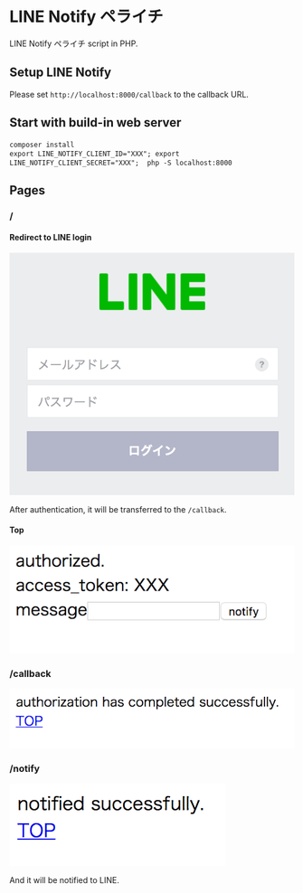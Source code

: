 # LINE Notify ペライチ

LINE Notify ペライチ script in PHP.

## Setup LINE Notify

Please set `http://localhost:8000/callback` to the callback URL.

## Start with build-in web server

```
composer install
export LINE_NOTIFY_CLIENT_ID="XXX"; export LINE_NOTIFY_CLIENT_SECRET="XXX";  php -S localhost:8000
```

## Pages

### /

#### Redirect to LINE login

![line_login](./images/line_login.png)

After authentication, it will be transferred to the `/callback`.

#### Top

![authorized](./images/authorized.png)


### /callback

![callback](./images/callback.png)

### /notify

![notify](./images/notify.png)

And it will be notified to LINE.
